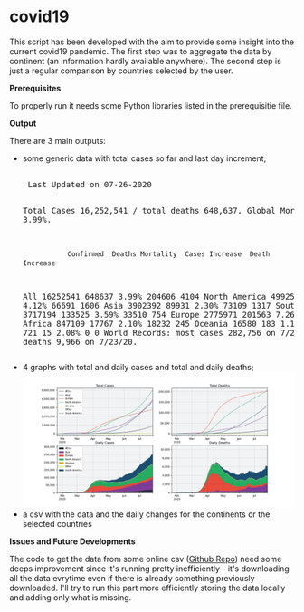# covid19

This script has been developed with the aim to provide some insight into the current covid19 pandemic. The first step was to aggregate the data by continent (an information hardly available anywhere). The second step is just a regular comparison by countries selected by the user.

<b>Prerequisites</b>

To properly run it needs some Python libraries listed in the prerequisitie file.

<b>Output</b>

There are 3 main outputs:

 <ul>
  <li>some generic data with total cases so far and last day increment;</li>
<PRE> 
 Last Updated on 07-26-2020

 Total Cases 16,252,541 / total deaths 648,637. Global Mortality Rate: 3.99%.

               Confirmed  Deaths Mortality  Cases Increase  Death Increase
All             16252541  648637     3.99%          204606            4104
North America    4992574  205653     4.12%           66691            1606
Asia             3902392   89931     2.30%           73109            1317
South America    3717194  133525     3.59%           33510             754
Europe           2775971  201563     7.26%           12509             176
Africa            847109   17767     2.10%           18232             245
Oceania            16580     183     1.10%             555               6
Other                721      15     2.08%               0               0
World Records: most cases 282,756 on 7/23/20 - most deaths 9,966 on 7/23/20.
</PRE> 
  <li>4 graphs with total and daily cases and total and daily deaths;</li>
  
  <img src="https://raw.githubusercontent.com/FilippoGalanti/covid19/master/Covid19_Continents.png" alt="Output Example">
  
  <li>a csv with the data and the daily changes for the continents or the selected countries</li>
</ul> 

<b>Issues and Future Developments</b>

The code to get the data from some online csv (<a href="https://github.com/CSSEGISandData/COVID-19">Github Repo</a>) need some deeps improvement since it's running pretty inefficiently - it's downloading all the data evrytime even if there is already something previously downloaded. 
I'll try to run this part more efficiently storing the data locally and adding only what is missing.
